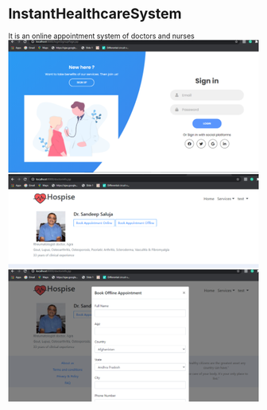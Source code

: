 # InstantHealthcareSystem
It is an online appointment system of doctors and nurses
![](appImg/ss01.png)
![](appImg/ss03.png)
![](appImg/ss04.png)
